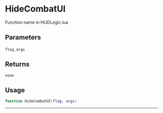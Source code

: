 # HideCombatUI
Function name in HUDLogic.lua
## Parameters
`flag`, `args`
## Returns
`none`
## Usage
```lua
function HideCombatUI(flag, args)
```
---
